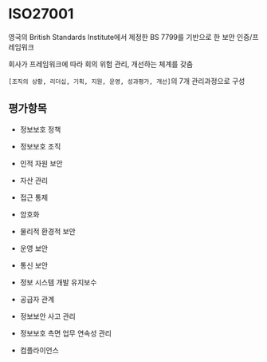 # ISO27001

  영국의 British Standards Institute에서 제정한 BS 7799를 기반으로 한 보안 인증/프레임워크

  회사가 프레임워크에 따라 회의 위험 관리, 개선하는 체계를 갖춤

`[조직의 상황, 리더십, 기획, 지원, 운영, 성과평가, 개선]`의 7개 관리과정으로 구성

## 평가항목

* 정보보호 정책

* 정보보호 조직

* 인적 자원 보안

* 자산 관리

* 접근 통제

* 암호화

* 물리적 환경적 보안

* 운영 보안

* 통신 보안

* 정보 시스템 개발 유지보수

* 공급자 관계

* 정보보안 사고 관리

* 정보보호 측면 업무 연속성 관리

* 컴플라이언스